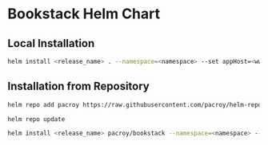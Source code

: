 # Bookstack Helm Chart

## Local Installation

```sh
helm install <release_name> . --namespace=<namespace> --set appHost=<www.yourdomain.com>
```

## Installation from Repository

```sh
helm repo add pacroy https://raw.githubusercontent.com/pacroy/helm-repo/master
```

```sh
helm repo update
```

```sh
helm install <release_name> pacroy/bookstack --namespace=<namespace> --values values.yaml
```
